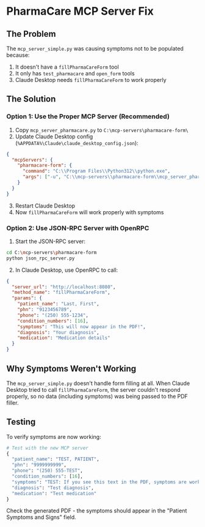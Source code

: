 # PharmaCare MCP Server Fix

## The Problem

The `mcp_server_simple.py` was causing symptoms not to be populated because:
1. It doesn't have a `fillPharmaCareForm` tool
2. It only has `test_pharmacare` and `open_form` tools
3. Claude Desktop needs `fillPharmaCareForm` to work properly

## The Solution

### Option 1: Use the Proper MCP Server (Recommended)

1. Copy `mcp_server_pharmacare.py` to `C:\mcp-servers\pharmacare-form\`
2. Update Claude Desktop config (`%APPDATA%\Claude\claude_desktop_config.json`):
```json
{
  "mcpServers": {
    "pharmacare-form": {
      "command": "C:\\Program Files\\Python312\\python.exe",
      "args": ["-u", "C:\\mcp-servers\\pharmacare-form\\mcp_server_pharmacare.py"]
    }
  }
}
```
3. Restart Claude Desktop
4. Now `fillPharmaCareForm` will work properly with symptoms

### Option 2: Use JSON-RPC Server with OpenRPC

1. Start the JSON-RPC server:
```bash
cd C:\mcp-servers\pharmacare-form
python json_rpc_server.py
```

2. In Claude Desktop, use OpenRPC to call:
```json
{
  "server_url": "http://localhost:8080",
  "method_name": "fillPharmaCareForm",
  "params": {
    "patient_name": "Last, First",
    "phn": "9123456789",
    "phone": "(250) 555-1234",
    "condition_numbers": [16],
    "symptoms": "This will now appear in the PDF!",
    "diagnosis": "Your diagnosis",
    "medication": "Medication details"
  }
}
```

## Why Symptoms Weren't Working

The `mcp_server_simple.py` doesn't handle form filling at all. When Claude Desktop tried to call `fillPharmaCareForm`, the server couldn't respond properly, so no data (including symptoms) was being passed to the PDF filler.

## Testing

To verify symptoms are now working:
```python
# Test with the new MCP server
{
  "patient_name": "TEST, PATIENT",
  "phn": "9999999999", 
  "phone": "(250) 555-TEST",
  "condition_numbers": [16],
  "symptoms": "TEST: If you see this text in the PDF, symptoms are working!",
  "diagnosis": "Test diagnosis",
  "medication": "Test medication"
}
```

Check the generated PDF - the symptoms should appear in the "Patient Symptoms and Signs" field.